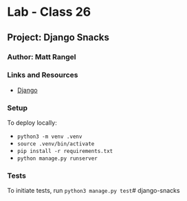 # Lab - Class 26

## Project:  Django Snacks

### Author: Matt Rangel

### Links and Resources

- [Django](https://www.djangoproject.com)

### Setup

To deploy locally:

- `python3 -m venv .venv`
- `source .venv/bin/activate`
- `pip install -r requirements.txt`
- `python manage.py runserver`

### Tests

To initiate tests, run `python3 manage.py test`# django-snacks
